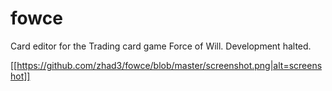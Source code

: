 # fowce
Card editor for the Trading card game Force of Will. Development halted.

[[https://github.com/zhad3/fowce/blob/master/screenshot.png|alt=screenshot]]
